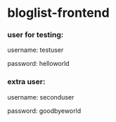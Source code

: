 # bloglist-frontend

### user for testing:

username: testuser

password: helloworld

### extra user:

username: seconduser

password: goodbyeworld
